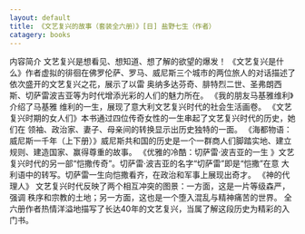 ```yaml
---
layout: default
title: 《文艺复兴的故事（套装全六册）》[日] 盐野七生（作者）
catagery: books
---
```

内容简介
	文艺复兴是想看见、想知道、想了解的欲望的爆发！
  《文艺复兴是什么》作者虚拟的徘徊在佛罗伦萨、罗马、威尼斯三个城市的两位旅人的对话描述了依次盛开的文艺复兴之花，展示了以雷
  奥纳多达芬奇、腓特烈二世、圣弗朗西斯、切萨雷波吉亚等为时代增添光彩的人们的魅力所在。 《我的朋友马基雅维利》介绍了马基雅
  维利的一生，展现了意大利文艺复兴时代的社会生活画卷。 《文艺复兴时期的女人们》本书通过四位传奇女性的一生串起了文艺复兴时代的历史，她们在
  领袖、政治家、妻子、母亲间的转换显示出历史独特的一面。 《海都物语：威尼斯一千年（上下册）》威尼斯共和国的历史是一个一群商人们脚踏实地、建立
  规则、建造国家、赢得尊重的故事。 《优雅的冷酷：切萨雷·波吉亚的一生 》文艺复兴时代的另一部“恺撒传奇”。切萨雷·波吉亚的名字“切萨雷”即是“恺撒”在意
  大利语中的转写。切萨雷一生向恺撒看齐，在政治和军事上展现出奇才。 《神的代理人》 文艺复兴时代反映了两个相互冲突的图景：一方面，这是一片等级森严，强调
  秩序和宗教的土地；另一方面，这也是一个堕入混乱与精神痛苦的世界。 全六册作者热情洋溢地描写了长达40年的文艺复兴，当属了解这段历史为精彩的入门书。
